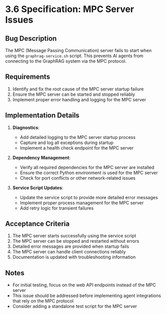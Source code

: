 # 3.6 Specification: MPC Server Issues

## Bug Description

The MPC (Message Passing Communication) server fails to start when using the `graphrag-service.sh` script. This prevents AI agents from connecting to the GraphRAG system via the MPC protocol.

## Requirements

1. Identify and fix the root cause of the MPC server startup failure
2. Ensure the MPC server can be started and stopped reliably
3. Implement proper error handling and logging for the MPC server

## Implementation Details

1. **Diagnostics**:
   - Add detailed logging to the MPC server startup process
   - Capture and log all exceptions during startup
   - Implement a health check endpoint for the MPC server

2. **Dependency Management**:
   - Verify all required dependencies for the MPC server are installed
   - Ensure the correct Python environment is used for the MPC server
   - Check for port conflicts or other network-related issues

3. **Service Script Updates**:
   - Update the service script to provide more detailed error messages
   - Implement proper process management for the MPC server
   - Add retry logic for transient failures

## Acceptance Criteria

1. The MPC server starts successfully using the service script
2. The MPC server can be stopped and restarted without errors
3. Detailed error messages are provided when startup fails
4. The MPC server can handle client connections reliably
5. Documentation is updated with troubleshooting information

## Notes

- For initial testing, focus on the web API endpoints instead of the MPC server
- This issue should be addressed before implementing agent integrations that rely on the MPC protocol
- Consider adding a standalone test script for the MPC server